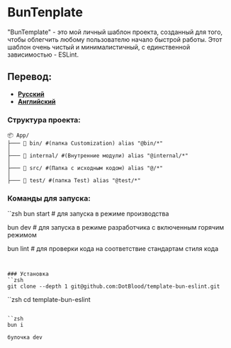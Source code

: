 # BunTenplate

"BunTemplate" - это мой личный шаблон проекта, созданный для того, чтобы облегчить любому пользователю начало быстрой работы. Этот шаблон очень чистый и минималистичный, с единственной зависимостью - ESLint.

## Перевод: 
* [**Русский**](https://github.com/DotBlood/template-bun-eslint/blob/master/bin/docks/README_ru.md) 
* [**Английский**]("")


### Структура проекта:
```vbnet
📦 App/
├─── 📂 bin/ #(папка Customization) alias "@bin/*"
│
├─── 📂 internal/ #(Внутренние модули) alias "@internal/*"
│
├─── 📂 src/ #(Папка с исходным кодом) alias "@/*"
│
├─── 📂 test/ #(папка Test) alias "@test/*"
```

### Команды для запуска:
``zsh
bun start # для запуска в режиме производства

bun dev # для запуска в режиме разработчика с включенным горячим режимом

bun lint # для проверки кода на соответствие стандартам стиля кода
```


### Установка
``zsh
git clone --depth 1 git@github.com:DotBlood/template-bun-eslint.git 
```

``zsh
cd template-bun-eslint
```

``zsh
bun i
```

```zsh
булочка dev
```
